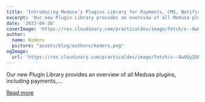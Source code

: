 ```yaml
---
title: 'Introducing Medusa’s Plugins Library for Payments, CMS, Notifications, and more.'
excerpt: 'Our new Plugin Library provides an overview of all Medusa plugins, including payments,...'
date: '2023-04-26'
coverImage: 'https://res.cloudinary.com/practicaldev/image/fetch/s--8wUQyZGR--/c_imagga_scale,f_auto,fl_progressive,h_420,q_auto,w_1000/https://dev-to-uploads.s3.amazonaws.com/uploads/articles/0gi6rjeuz6u54jgyax8q.jpg'
author:
  name: Koders
  picture: "assets/blog/authors/koders.png"
ogImage:
  url: 'https://res.cloudinary.com/practicaldev/image/fetch/s--8wUQyZGR--/c_imagga_scale,f_auto,fl_progressive,h_420,q_auto,w_1000/https://dev-to-uploads.s3.amazonaws.com/uploads/articles/0gi6rjeuz6u54jgyax8q.jpg'
---
```


Our new Plugin Library provides an overview of all Medusa plugins, including payments,...

[Read more](https://dev.to/medusajs/introducing-medusas-plugins-library-for-payments-cms-notifications-and-more-glk)
